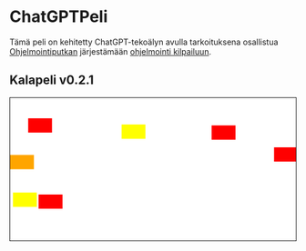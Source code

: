 # ChatGPTPeli
Tämä peli on kehitetty ChatGPT-tekoälyn avulla tarkoituksena osallistua [Ohjelmointiputkan](https://www.ohjelmointiputka.net) järjestämään [ohjelmointi kilpailuun](https://www.ohjelmointiputka.net/kilpa.php?tunnus=2023-gptpeli). 

## Kalapeli v0.2.1
![](kalapeli.png)
